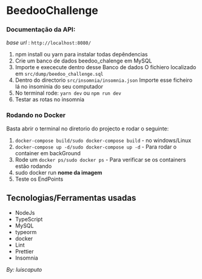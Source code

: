 # BeedooChallenge

### **Documentação da API**:

_base url_ : `http://localhost:8080/`

1. npm install ou yarn para instalar todas depêndencias
2. Crie um banco de dados beedoo_chalenge em MySQL
3. Importe e exececute dentro desse Banco de dados O fichiero localizado em `src/dump/beedoo_challenge.sql`
4. Dentro do directorio `src/insomnia/insomnia.json`
   Importe esse ficheiro lá no insominia do seu computador
5. No terminal rode: `yarn dev` ou `npm run dev`
6. Testar as rotas no insomnia

### **Rodando no Docker**

Basta abrir o terminal no diretorio do projecto e rodar o seguinte:

1.  `docker-compose build/sudo docker-compose build` - no windows/Linux
2.  `docker-compose up -d/sudo docker-compose up -d` - Para rodar o container em backGround
3.  Rode um `docker ps/sudo docker ps` - Para verificar se os containers estão rodando
4.  sudo docker run **nome da imagem**
5.  Teste os EndPoints

## **Tecnologias/Ferramentas usadas**

- NodeJs
- TypeScript
- MySQL
- typeorm
- docker
- Lint
- Prettier
- Insomnia

_By: luiscaputo_
